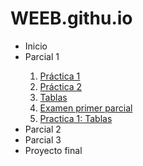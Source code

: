 # WEEB.githu.io
</head>
<body>
<p>
		<ul>
			<li>Inicio</li>
			<li>Parcial 1</li>
				<ol type="1">
					<li><a href="prac1.html">Práctica 1</a></li>
					<li><a href="informacion.html">Práctica 2</a></li>
					<li><a href="tablas.html">Tablas</a></li>
					<li><a href="Examen-practico.html">Examen primer parcial</a></li>
					<li><a href="Practica 1-Tablas.html">Practica 1: Tablas</a></li>
				</ol>
			<li>Parcial 2</li>
			<li>Parcial 3</li>
			<li>Proyecto final</li>
		</ul>
	</p>
</body>
</html>
